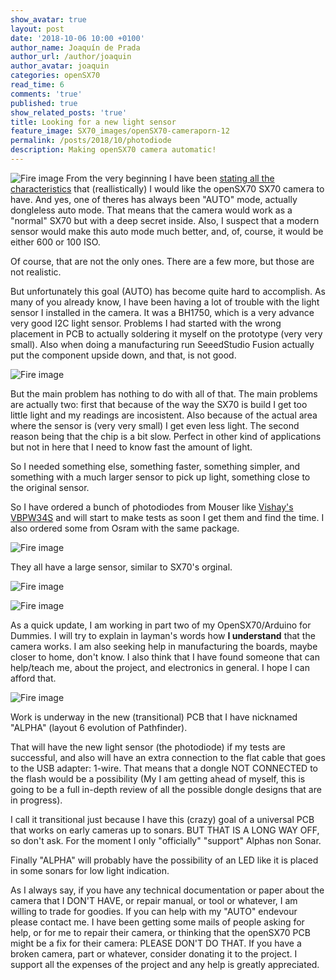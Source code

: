 ```yaml
---
show_avatar: true
layout: post
date: '2018-10-06 10:00 +0100'
author_name: Joaquín de Prada
author_url: /author/joaquin
author_avatar: joaquin
categories: openSX70
read_time: 6
comments: 'true'
published: true
show_related_posts: 'true'
title: Looking for a new light sensor
feature_image: SX70_images/openSX70-cameraporn-12
permalink: /posts/2018/10/photodiode
description: Making openSX70 camera automatic!
---
```

![Fire image]({{site.url}}/{{site.baseurl}}img/2018/10/new-light-meter-osram.JPG)
From the very beginning I have been [stating all the characteristics](https://opensx70.com/FAQ/) that (reallistically) I would like the openSX70 SX70 camera to have. And yes, one of theres has always been "AUTO" mode, actually dongleless auto mode. That means that the camera would work as a "normal" SX70 but with a deep secret inside. Also, I suspect that a modern sensor would make this auto mode much better, and, of, course, it would be either 600 or 100 ISO.

Of course, that are not the only ones. There are a few more, but those are not realistic.

But unfortunately this goal (AUTO) has become quite hard to accomplish.
As many of you already know, I have been having a lot of trouble with the light sensor I installed in the camera. 
It was a BH1750, which is a very advance very good I2C light sensor. Problems I had started with the wrong placement in PCB to actually soldering it myself on the prototype (very very small). Also when doing a manufacturing run SeeedStudio Fusion actually put the component upside down, and that, is not good.

![Fire image]({{site.url}}/{{site.baseurl}}img/2018/10/BH1750-relocation-photodiode.jpg)


But the main problem has nothing to do with all of that. The main problems are actually two: first that because of the way the SX70 is build I get too little light and my readings are incosistent. Also because of the actual area where the sensor is (very very small) I get even less light. The second reason being that the chip is a bit slow. Perfect in other kind of applications but not in here that I need to know fast the amount of light.

So I needed something else, something faster, something simpler, and something with a much larger sensor to pick up light, something close to the original sensor.


So I have ordered a bunch of photodiodes from Mouser like [Vishay's VBPW34S](https://www2.mouser.com/datasheet/2/427/vbpw34s-244735.pdf) and will start to make tests as soon I get them and find the time. I also ordered some from Osram with the same package. 

![Fire image]({{site.url}}/{{site.baseurl}}img/2018/10/new-light-meter-vishay.JPG)



They all have a large sensor, similar to SX70's orginal.

![Fire image]({{site.url}}/{{site.baseurl}}img/2018/10/new-light-meter-dimensions-OSRAM.jpg)

![Fire image]({{site.url}}/{{site.baseurl}}img/2018/10/new-light-meter-dimensions.jpg)

As a quick update, I am working in part two of my OpenSX70/Arduino for Dummies. I will try to explain in layman's words how **I understand** that the camera works. 
I am also seeking help in manufacturing the boards, maybe closer to home, don't know. I also think that I have found someone that can help/teach me, about the project, and electronics in general. I hope I can afford that.

![Fire image]({{site.url}}/{{site.baseurl}}img/2018/10/alpha-pcb.jpg)

Work is underway in the new (transitional) PCB that I have nicknamed "ALPHA" (layout 6 evolution of Pathfinder). 

That will have the new light sensor (the photodiode) if my tests are successful, and also will have an extra connection to the flat cable that goes to the USB adapter: 1-wire. That means that a dongle NOT CONNECTED to the flash would be a possibility (My I am getting ahead of myself, this is going to be a full in-depth review of all the possible dongle designs that are in progress).

I call it transitional just because I have this (crazy) goal of a universal PCB that works on early cameras up to sonars. BUT THAT IS A LONG WAY OFF, so don't ask. For the moment I only "officially" "support" Alphas non Sonar.

Finally "ALPHA" will probably have the possibility of an LED like it is placed in some sonars for low light indication.

As I always say, if you have any technical documentation or paper about the camera that I DON'T HAVE, or repair manual, or tool or whatever, I am willing to trade for goodies.
If you can help with my "AUTO" endevour please contact me.
I have been getting some mails of people asking for help, or for me to repair their camera, or thinking that the openSX70 PCB might be a fix for their camera: PLEASE DON'T DO THAT. If you have a broken camera, part or whatever, consider donating it to the project. I support all the expenses of the project and any help is greatly appreciated.




